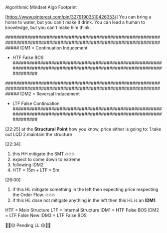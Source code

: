 Algorithmic Mindset
Algo Footprint 

[https://www.pinterest.com/pin/32791903510426353/]
You can bring a horse to water, but you can't make it drink. 
You can lead a human to knowledge, but you can't make him think.


#####################################################################################################################
IDM1 = Continuation Inducement
- HTF False BOS
#####################################################################################################################


#####################################################################################################################
 IDM2 = Reversal Inducement 
- LTF False Continuation
#####################################################################################################################


[22:25]
at the **Structural Point** how you know, price either is going to: 1.take out LQD 2.maintain the structure

[22:34]
1. this HH mitigate the SMT 🔥🔥🔥
2. expect to come down to extreme 
3. following IDM2
4. HTF = 15m + LTF = 5m

[26:00]
1. if this HL mitigate something in the left then expecting price respecting the Order Flow. 🔥🔥🔥
2. if this HL dose not mitigate anything in the left then this HL is an **IDM1**.


HTF = Main Structure
LTF = Internal Structure
IDM1 = HTF False BOS
IDM2 = LTF False New 
IDM3 = LTF False BOS


💚🔴🟡 Pending LL 🟡🔴💚